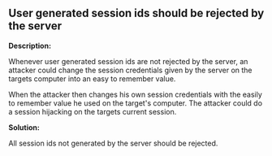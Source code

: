
User generated session ids should be rejected by the server  
-------


**Description:**

Whenever user generated session ids are not rejected by the server, an attacker could change the session credentials given by the server on the targets computer into an easy to remember value.

When the attacker then changes his own session credentials with the easily to remember value he used on the target's computer. The attacker could do a session hijacking on the targets current session.




**Solution:**

All session ids not generated by the server should be rejected.	